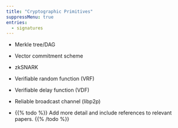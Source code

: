 ```yaml
---
title: "Cryptographic Primitives"
suppressMenu: true
entries:
  - signatures
---
```



  - Merkle tree/DAG
  - Vector commitment scheme
  - zkSNARK
  - Verifiable random function (VRF)
  - Verifiable delay function (VDF)
  - Reliable broadcast channel (libp2p)

  - {{% todo %}} Add more detail and include references to relevant papers. {{% /todo %}}
